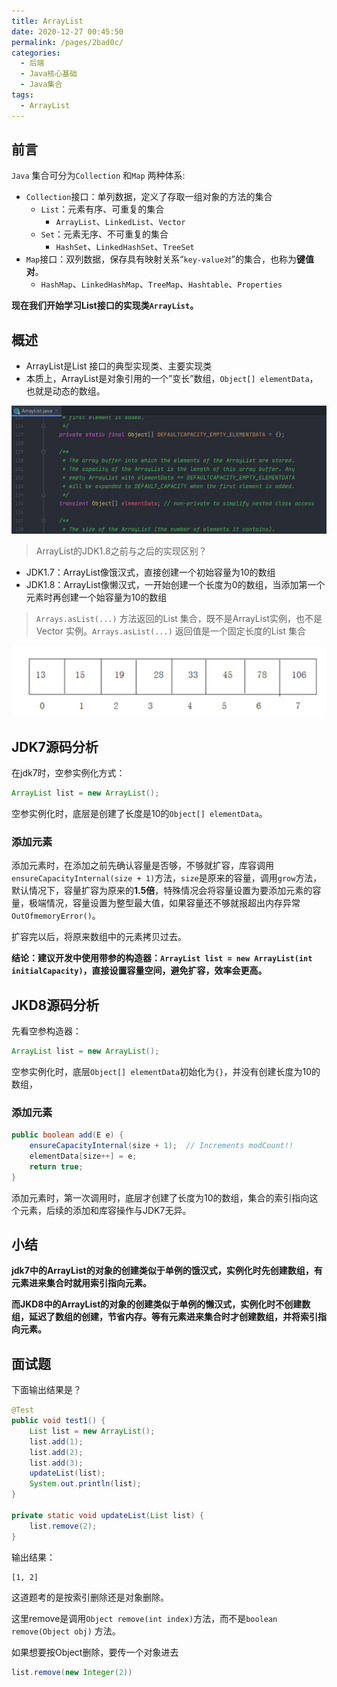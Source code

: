 ```yaml
---
title: ArrayList
date: 2020-12-27 00:45:50
permalink: /pages/2bad0c/
categories:
  - 后端
  - Java核心基础
  - Java集合
tags:
  - ArrayList
---
```

## 前言
`Java` 集合可分为`Collection` 和`Map` 两种体系:

- `Collection`接口：单列数据，定义了存取一组对象的方法的集合
  - `List`：元素有序、可重复的集合
    - `ArrayList`、`LinkedList`、`Vector`
  - `Set`：元素无序、不可重复的集合
    - `HashSet`、`LinkedHashSet`、`TreeSet`
- `Map`接口：双列数据，保存具有映射关系“`key-value对`”的集合，也称为**键值对**。
  - `HashMap`、`LinkedHashMap`、`TreeMap`、`Hashtable`、`Properties` 



**现在我们开始学习List接口的实现类`ArrayList`。**



## 概述

- ArrayList是List 接口的典型实现类、主要实现类
- 本质上，ArrayList是对象引用的一个”变长”数组，`Object[] elementData`，也就是动态的数组。

![image-20201224234807501](https://raw.githubusercontent.com/SaulJWu/images/main/20201224234807.png)

> ArrayList的JDK1.8之前与之后的实现区别？

- JDK1.7：ArrayList像饿汉式，直接创建一个初始容量为10的数组
- JDK1.8：ArrayList像懒汉式，一开始创建一个长度为0的数组，当添加第一个元素时再创建一个始容量为10的数组



> `Arrays.asList(...)` 方法返回的List 集合，既不是ArrayList实例，也不是Vector 实例。`Arrays.asList(...)`  返回值是一个固定长度的List 集合

![image-20201224234939047](https://raw.githubusercontent.com/SaulJWu/images/main/20201224234939.png)





## JDK7源码分析

在jdk7时，空参实例化方式：

```java
ArrayList list = new ArrayList();
```

空参实例化时，底层是创建了长度是10的`Object[] elementData`。

### 添加元素

添加元素时，在添加之前先确认容量是否够，不够就扩容，库容调用`ensureCapacityInternal(size + 1)`方法，`size`是原来的容量，调用`grow`方法，默认情况下，容量扩容为原来的**1.5倍**，特殊情况会将容量设置为要添加元素的容量，极端情况，容量设置为整型最大值，如果容量还不够就报超出内存异常`OutOfmemoryError()`。

扩容完以后，将原来数组中的元素拷贝过去。

**结论：建议开发中使用带参的构造器：`ArrayList list = new ArrayList(int initialCapacity)`，直接设置容量空间，避免扩容，效率会更高。**



## JKD8源码分析

先看空参构造器：

```java
ArrayList list = new ArrayList();
```

空参实例化时，底层`Object[] elementData`初始化为`{}`，并没有创建长度为10的数组，

### 添加元素

```java
public boolean add(E e) {
    ensureCapacityInternal(size + 1);  // Increments modCount!!
    elementData[size++] = e;
    return true;
}
```

添加元素时，第一次调用时，底层才创建了长度为10的数组，集合的索引指向这个元素，后续的添加和库容操作与JDK7无异。



## 小结

**jdk7中的ArrayList的对象的创建类似于单例的饿汉式，实例化时先创建数组，有元素进来集合时就用索引指向元素。**

**而JKD8中的ArrayList的对象的创建类似于单例的懒汉式，实例化时不创建数组，延迟了数组的创建，节省内存。等有元素进来集合时才创建数组，并将索引指向元素。**





## 面试题

下面输出结果是？

```java
@Test
public void test1() {
    List list = new ArrayList();
    list.add(1);
    list.add(2);
    list.add(3);
    updateList(list);
    System.out.println(list);
}

private static void updateList(List list) {
    list.remove(2);
}
```

输出结果：

```
[1, 2]
```

这道题考的是按索引删除还是对象删除。

这里remove是调用`Object remove(int index)`方法，而不是`boolean remove(Object obj)` 方法。

如果想要按Object删除，要传一个对象进去

```java
list.remove(new Integer(2))
```

